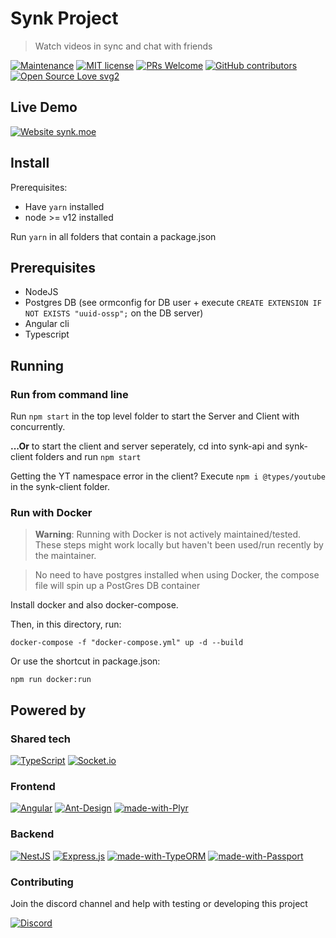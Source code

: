 # Synk Project

> Watch videos in sync and chat with friends

[![Maintenance](https://img.shields.io/badge/Maintained%3F-yes-green.svg)](https://github.com/0x80085/synk/graphs/commit-activity) [![MIT license](https://img.shields.io/badge/License-MIT-blue.svg)](https://tldrlegal.com/license/mit-license) [![PRs Welcome](https://img.shields.io/badge/PRs-welcome-brightgreen.svg?style=flat)](http://makeapullrequest.com) [![GitHub contributors](https://img.shields.io/github/contributors/0x80085/synk)](https://github.com/0x80085/synk/graphs/contributors/)  [![Open Source Love svg2](https://badges.frapsoft.com/os/v2/open-source.svg?v=103)](https://www.gnu.org/philosophy/floss-and-foss.en.html)

## Live Demo

[![Website synk.moe](https://img.shields.io/website-up-down-green-red/https/synk.moe.svg?style=for-the-badge&label=synk.moe)](https://synk.moe/)

## Install

Prerequisites: 
- Have `yarn` installed
- node >= v12 installed  

Run `yarn` in all folders that contain a package.json

## Prerequisites

- NodeJS
- Postgres DB (see ormconfig for DB user + execute `CREATE EXTENSION IF NOT EXISTS "uuid-ossp";` on the DB server)
- Angular cli
- Typescript

## Running

### Run from command line

Run `npm start` in the top level folder to start the Server and Client with concurrently.

**...Or** to start the client and server seperately, cd into synk-api and synk-client folders and run `npm start` 

Getting the YT namespace error in the client? Execute `npm i @types/youtube` in the synk-client folder.

### Run with Docker

> **Warning**: Running with Docker is not actively maintained/tested. These steps might work locally but haven't been used/run recently by the maintainer. 

>No need to have postgres installed when using Docker, the compose file will spin up a PostGres DB  container

Install docker and also docker-compose.

Then, in this directory, run:

`docker-compose -f "docker-compose.yml" up -d --build`

Or use the shortcut in package.json:

 `npm run docker:run`

## Powered by

### Shared tech

[![TypeScript](https://img.shields.io/badge/typescript-%23007ACC.svg?style=for-the-badge&logo=typescript&logoColor=white)](https://www.typescriptlang.org)
[![Socket.io](https://img.shields.io/badge/Socket.io-black?style=for-the-badge&logo=socket.io&badgeColor=010101)](https://socket.io)

### Frontend

[![Angular](https://img.shields.io/badge/angular-%23DD0031.svg?style=for-the-badge&logo=angular&logoColor=white)](https://angular.io)
[![Ant-Design](https://img.shields.io/badge/-AntDesign-%230170FE?style=for-the-badge&logo=ant-design&logoColor=white)](https://ng.ant.design)
[![made-with-Plyr](https://img.shields.io/badge/Plyr-1f425f.svg?style=for-the-badge)](https://plyr.io/)

### Backend

[![NestJS](https://img.shields.io/badge/nestjs-%23E0234E.svg?style=for-the-badge&logo=nestjs&logoColor=white)](https://nestjs.com)
[![Express.js](https://img.shields.io/badge/express.js-%23404d59.svg?style=for-the-badge&logo=express&logoColor=%2361DAFB)](https://expressjs.com)
[![made-with-TypeORM](https://img.shields.io/badge/TypeORM-1f425f.svg?style=for-the-badge)](https://github.com/typeorm/typeorm)
[![made-with-Passport](https://img.shields.io/badge/Passport-1f425f.svg?style=for-the-badge)](http://www.passportjs.org/)


### Contributing

Join the discord channel and help with testing or developing this project

[![Discord](https://img.shields.io/discord/732990730355867678.svg?style=for-the-badge&label=Synk&logo=discord&logoColor=ffffff&color=7389D8&labelColor=6A7EC2)](https://discord.gg/EaYUq7Ws8m)
